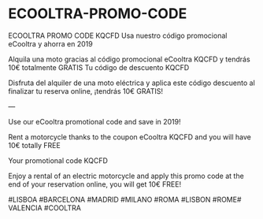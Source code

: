 # ECOOLTRA-PROMO-CODE
ECOOLTRA PROMO CODE KQCFD
Usa nuestro código promocional eCooltra y ahorra en 2019

Alquila una moto gracias al código promocional eCooltra KQCFD y tendrás 10€ totalmente GRATIS Tu código de descuento KQCFD 

Disfruta del alquiler de una moto eléctrica y aplica este código descuento al finalizar tu reserva online, ¡tendrás 10€ GRATIS!

—



Use our eCooltra promotional code and save in 2019!

Rent a motorcycle thanks to the coupon eCooltra KQCFD and you will have 10€ totally FREE

Your promotional code KQCFD

Enjoy a rental of an electric motorcycle and apply this promo code at the end of your reservation online, you will get 10€ FREE!

#LISBOA #BARCELONA #MADRID #MILANO #ROMA #LISBON #ROME# VALENCIA #COOLTRA
